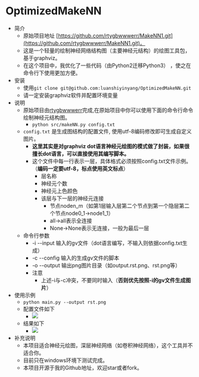 # OptimizedMakeNN
- 简介
	- 原始项目地址 [https://github.com/rtygbwwwerr/MakeNN1.git](https://github.com/rtygbwwwerr/MakeNN1.git)。
	- 这是一个轻量的绘制神经网络结构图（主要神经元结构）的绘图工具包，基于graphviz。
	- 在这个项目中，我优化了一些代码（由Python2迁移Python3） ，使之在命令行下使用更加方便。
- 安装
	- 使用`git clone git@github.com:luanshiyinyang/OptimizedMakeNN.git`
	- 请一定安装graphviz软件并配置环境变量
- 说明
	- 原始项目由[rtygbwwwerr](https://github.com/rtygbwwwerr)完成,在原始项目中你可以使用下面的命令行命令绘制神经元结构图。
		- `python src/makeNN.py config.txt`
	- `config.txt` 是生成图结构的配置文件, 使用utf-8编码修改即可生成自定义图片。
		- **这里其实是对graphviz dot语言神经元绘图的模式做了封装，如果很擅长dot语言，可以直接使用其编写脚本。**
		- 这个文件中每一行表示一层，具体格式必须按照config.txt文件示例。（**编码一定要utf-8，标点使用英文标点**）
			- 层名称
			- 神经元个数
			- 神经元上色颜色
			- 该层与下一层的神经元连接
				- 节点noden_m（如第1层输入层第二个节点到第一个隐层第二个节点node0_1->node1_1）
				- all->all表示全连接
				- None->None表示无连接，一般为最后一层
	- 命令行参数
		- -i --input 输入的gv文件（dot语言编写，不输入则依据config.txt生成）
		- -c --config 输入的生成gv文件的脚本
		- -o --output 输出png图片目录（如output.rst.png、rst.png等）
		- 注意
			- 上述-i与-c冲突，不要同时输入（**否则优先按照-i的gv文件生成图片**）
- 使用示例
	- `python main.py --output rst.png`
	- 配置文件如下
		- ![](https://img-blog.csdnimg.cn/20190518132446125.png)
	- 结果如下
		- ![](https://img-blog.csdnimg.cn/20190518132505915.png)
- 补充说明
	- 本项目适合神经元绘图，深层神经网络（如卷积神经网络），这个工具并不适合你。
	- 目前只在windows环境下测试完成。
	- 本项目开源于我的Github地址，欢迎star或者fork。